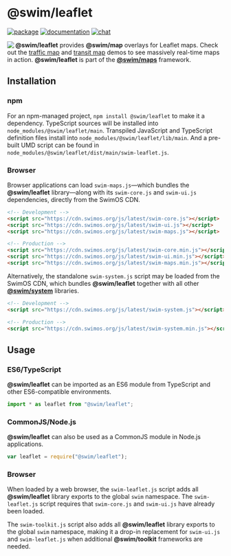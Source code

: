 # @swim/leaflet

[![package](https://img.shields.io/npm/v/@swim/leaflet.svg)](https://www.npmjs.com/package/@swim/leaflet)
[![documentation](https://img.shields.io/badge/doc-TypeDoc-blue.svg)](https://docs.swimos.org/js/latest/modules/_swim_leaflet.html)
[![chat](https://img.shields.io/badge/chat-Gitter-green.svg)](https://gitter.im/swimos/community)

<a href="https://www.swimos.org"><img src="https://docs.swimos.org/readme/marlin-blue.svg" align="left"></a>

**@swim/leaflet** provides **@swim/map** overlays for Leaflet maps.
Check out the [traffic map](https://www.swimos.org/demo/map/traffic.html) and
[transit map](https://www.swimos.org/demo/map/transit.html) demos to see
massively real-time maps in action.  **@swim/leaflet** is part of the
[**@swim/maps**](https://github.com/swimos/swim/tree/master/swim-toolkit-js/swim-maps-js/@swim/maps) framework.

## Installation

### npm

For an npm-managed project, `npm install @swim/leaflet` to make it a dependency.
TypeScript sources will be installed into `node_modules/@swim/leaflet/main`.
Transpiled JavaScript and TypeScript definition files install into
`node_modules/@swim/leaflet/lib/main`.  And a pre-built UMD script can
be found in `node_modules/@swim/leaflet/dist/main/swim-leaflet.js`.

### Browser

Browser applications can load `swim-maps.js`—which bundles the **@swim/leaflet**
library—along with its `swim-core.js` and `swim-ui.js` dependencies, directly
from the SwimOS CDN.

```html
<!-- Development -->
<script src="https://cdn.swimos.org/js/latest/swim-core.js"></script>
<script src="https://cdn.swimos.org/js/latest/swim-ui.js"></script>
<script src="https://cdn.swimos.org/js/latest/swim-maps.js"></script>

<!-- Production -->
<script src="https://cdn.swimos.org/js/latest/swim-core.min.js"></script>
<script src="https://cdn.swimos.org/js/latest/swim-ui.min.js"></script>
<script src="https://cdn.swimos.org/js/latest/swim-maps.min.js"></script>
```

Alternatively, the standalone `swim-system.js` script may be loaded
from the SwimOS CDN, which bundles **@swim/leaflet** together with all other
[**@swim/system**](https://github.com/swimos/swim/tree/master/swim-system-js/@swim/system)
libraries.

```html
<!-- Development -->
<script src="https://cdn.swimos.org/js/latest/swim-system.js"></script>

<!-- Production -->
<script src="https://cdn.swimos.org/js/latest/swim-system.min.js"></script>
```

## Usage

### ES6/TypeScript

**@swim/leaflet** can be imported as an ES6 module from TypeScript and other
ES6-compatible environments.

```typescript
import * as leaflet from "@swim/leaflet";
```

### CommonJS/Node.js

**@swim/leaflet** can also be used as a CommonJS module in Node.js applications.

```javascript
var leaflet = require("@swim/leaflet");
```

### Browser

When loaded by a web browser, the `swim-leaflet.js` script adds all
**@swim/leaflet** library exports to the global `swim` namespace.
The `swim-leaflet.js` script requires that `swim-core.js` and `swim-ui.js`
have already been loaded.

The `swim-toolkit.js` script also adds all **@swim/leaflet** library
exports to the global `swim` namespace, making it a drop-in replacement for
`swim-ui.js` and `swim-leaflet.js` when additional **@swim/toolkit** frameworks
are needed.
